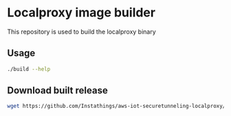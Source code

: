 # Localproxy image builder
This repository is used to build the localproxy binary

## Usage
```bash
./build --help
```

## Download built release
```bash
wget https://github.com/Instathings/aws-iot-securetunneling-localproxy/releases/download/v1.0.0/localproxy
```